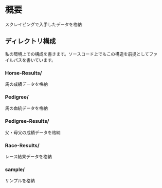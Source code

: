 # 概要

スクレイピングで入手したデータを格納

## ディレクトリ構成

私の環境上での構成を書きます。ソースコード上でもこの構造を前提としてファイルパスを書いています。

### Horse-Results/

馬の成績データを格納

### Pedigree/

馬の血統データを格納

### Pedigree-Results/

父・母父の成績データを格納

### Race-Results/

レース結果データを格納

### sample/

サンプルを格納
